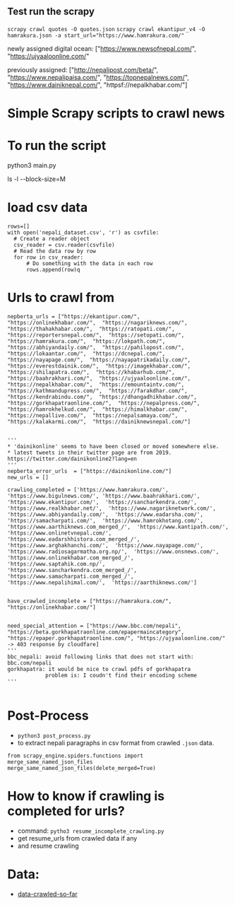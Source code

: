 ## Test run the scrapy
`scrapy crawl quotes -O quotes.json`
`scrapy crawl ekantipur_v4 -O hamrakura.json -a start_url="https://www.hamrakura.com/"`

newly assigned digital ocean:
["https://www.newsofnepal.com/",  "https://ujyaaloonline.com/"

previously assigned:
["http://nepalipost.com/beta/", "https://www.nepalipaisa.com/", "https://topnepalnews.com/", "https://www.dainiknepal.com/", "httpsf://nepalkhabar.com/"]

# Simple Scrapy scripts to crawl news

# To run the script
python3 main.py



ls -l --block-size=M



# load csv data
```
rows=[]
with open('nepali_dataset.csv', 'r') as csvfile:
  # Create a reader object
  csv_reader = csv.reader(csvfile)
  # Read the data row by row
  for row in csv_reader:
      # Do something with the data in each row
      rows.append(row)q
```

# Urls to crawl from
```
nepberta_urls = ["https://ekantipur.com/",  "https://onlinekhabar.com/",  "https://nagariknews.com/",  "https://thahakhabar.com/",  "https://ratopati.com/",  "https://reportersnepal.com/",  "https://setopati.com/",  "https://hamrakura.com/",  "https://lokpath.com/",  "https://abhiyandaily.com/",  "https://pahilopost.com/",  "https://lokaantar.com/",  "https://dcnepal.com/",  "https://nayapage.com/",  "https://nayapatrikadaily.com/",  "https://everestdainik.com/",  "https://imagekhabar.com/",  "https://shilapatra.com/",  "https://khabarhub.com/",  "https://baahrakhari.com/",  "https://ujyaaloonline.com/",  "https://nepalkhabar.com/",  "https://emountaintv.com/",  "https://kathmandupress.com/",  "https://farakdhar.com/",  "https://kendrabindu.com/",  "https://dhangadhikhabar.com/",  "https://gorkhapatraonline.com/",  "https://nepalpress.com/",  "https://hamrokhelkud.com/",  "https://himalkhabar.com/",  "https://nepallive.com/",  "https://nepalsamaya.com/",  "https://kalakarmi.com/",  "https://dainiknewsnepal.com/"]


'''
* 'dainikonline' seems to have been closed or moved somewhere else.
* latest tweets in their twitter page are from 2019. https://twitter.com/dainikonline2?lang=en
'''
nepberta_error_urls  = ["https://dainikonline.com/"]    
new_urls = []

crawling_completed = ['https://www.hamrakura.com/',  'https://www.bigulnews.com/', 'https://www.baahrakhari.com/',  'https://www.ekantipur.com/',  'https://sancharkendra.com/',  'https://www.realkhabar.net/',  'https://www.nagariknetwork.com/',  'https://www.abhiyandaily.com/',  'https://www.eadarsha.com/',  'https://samacharpati.com/',  'https://www.hamrokhotang.com/',  'https://www.aarthiknews.com_merged_/',  'https://www.kantipath.com/',  'https://www.onlinetvnepal.com/',  'https://www.eadarshhistora.com_merged_/',  'https://www.arghakhanchi.com/',  'https://www.nayapage.com/',  'https://www.radiosagarmatha.org.np/',  'https://www.onsnews.com/',  'https://www.onlinekhabar.com_merged_/',  'https://www.saptahik.com.np/',  'https://www.sancharkendra.com_merged_/',  'https://www.samacharpati.com_merged_/',  'https://www.nepalihimal.com/',  'https://aarthiknews.com/']


have_crawled_incomplete = ["https://hamrakura.com/", "https://onlinekhabar.com/"]


need_special_attention = ["https://www.bbc.com/nepali", "https://beta.gorkhapatraonline.com/epapermaincategory", "https://epaper.gorkhapatraonline.com/", "https://ujyaaloonline.com/" -> 403 response by cloudfare]
'''
bbc_nepali: avoid following links that does not start with: bbc.com/nepali
gorkhapatra: it would be nice to crawl pdfs of gorkhapatra
            problem is: I coudn't find their encoding scheme
'''


```

# Post-Process
* `python3 post_process.py`
* to extract nepali paragraphs in csv format from crawled `.json` data.

```
from scrapy_engine.spiders.functions import merge_same_named_json_files
merge_same_named_json_files(delete_merged=True)
```


# How to know if crawling is completed for urls?
* command: `pytho3 resume_incomplete_crawling.py`
* get resume_urls from crawled data if any
* and resume crawling

# Data:
* [data-crawled-so-far](https://drive.google.com/file/d/1d7qEqBd2YO98CcfcdTcFq-kDcHgm0eg0/edit)